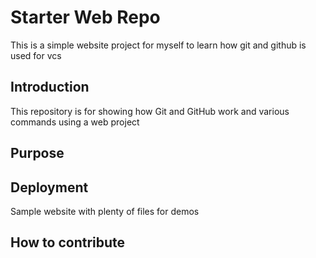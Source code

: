 # Starter Web Repo

This is a simple website project for myself to learn how git and github is used for vcs
## Introduction
This repository is for showing how Git and GitHub work and various commands using a web project

## Purpose

## Deployment
Sample website with plenty of files for demos

## How to contribute